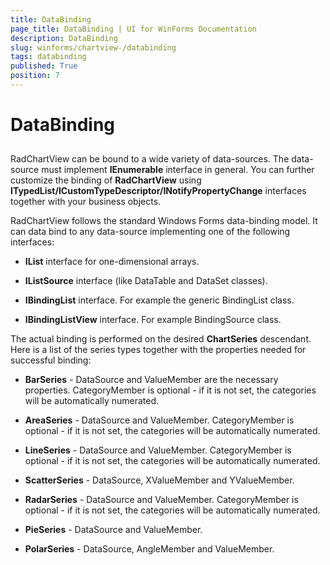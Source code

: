 ```yaml
---
title: DataBinding
page_title: DataBinding | UI for WinForms Documentation
description: DataBinding
slug: winforms/chartview-/databinding
tags: databinding
published: True
position: 7
---
```


# DataBinding



## 

RadChartView can be bound to a wide variety of data-sources. The data-source must implement __IEnumerable__ interface
          in general. You can further customize the binding of __RadChartView__ using
          __ITypedList/ICustomTypeDescriptor/INotifyPropertyChange__ interfaces together with your business objects.
        

RadChartView follows the standard Windows Forms data-binding model. It can data bind to any data-source implementing one
              of the following interfaces:
            

* __IList__ interface for one-dimensional arrays.
                

* __IListSource__ interface (like DataTable and DataSet classes).
                

* __IBindingList__ interface. For example the generic BindingList class.
                

* __IBindingListView__ interface. For example BindingSource class.
                

The actual binding is performed on the desired __ChartSeries__ descendant. Here is a list of the series types together
          with the properties needed for successful binding:
        

* __BarSeries__ - DataSource and ValueMember are the necessary properties. CategoryMember is optional - if it is not set, the categories will be automatically numerated.
            

* __AreaSeries__ - DataSource and ValueMember. CategoryMember is optional - if it is not set, the categories will be automatically numerated.
            

* __LineSeries__ - DataSource and ValueMember. CategoryMember is optional - if it is not set, the categories will be automatically numerated.
            

* __ScatterSeries__ - DataSource, XValueMember and YValueMember.
            

* __RadarSeries__ - DataSource and ValueMember. CategoryMember is optional - if it is not set, the categories will be automatically numerated.
            

* __PieSeries__ - DataSource and ValueMember.
            

* __PolarSeries__ - DataSource, AngleMember and ValueMember.
            
